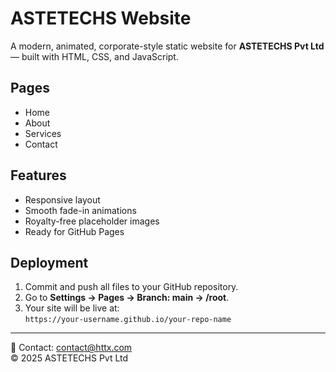 # ASTETECHS Website

A modern, animated, corporate-style static website for **ASTETECHS Pvt Ltd** — built with HTML, CSS, and JavaScript.

## Pages
- Home
- About
- Services
- Contact

## Features
- Responsive layout
- Smooth fade-in animations
- Royalty-free placeholder images
- Ready for GitHub Pages

## Deployment
1. Commit and push all files to your GitHub repository.
2. Go to **Settings → Pages → Branch: main → /root**.
3. Your site will be live at:  
   `https://your-username.github.io/your-repo-name`

---

📧 Contact: contact@httx.com  
© 2025 ASTETECHS Pvt Ltd
